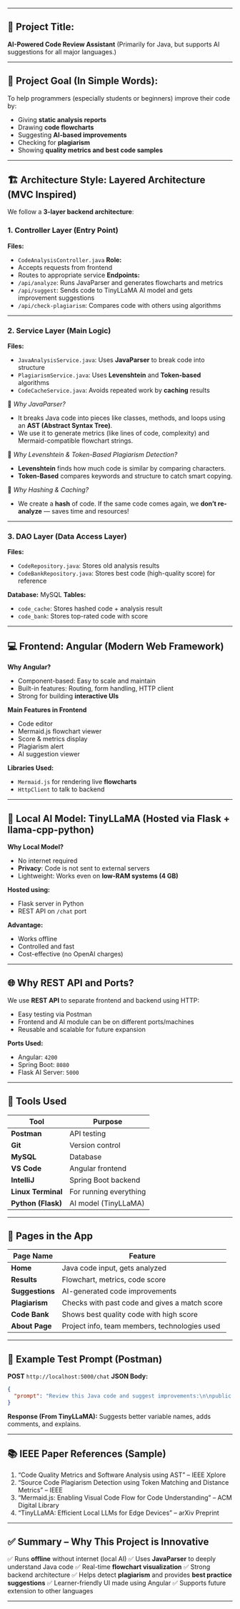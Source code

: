 
---

## 🧠 **Project Title:**

**AI-Powered Code Review Assistant**
(Primarily for Java, but supports AI suggestions for all major languages.)

---

## 📌 **Project Goal (In Simple Words):**

To help programmers (especially students or beginners) improve their code by:

* Giving **static analysis reports**
* Drawing **code flowcharts**
* Suggesting **AI-based improvements**
* Checking for **plagiarism**
* Showing **quality metrics and best code samples**

---

## 🏗️ Architecture Style: **Layered Architecture (MVC Inspired)**

We follow a **3-layer backend architecture**:

### 1. **Controller Layer (Entry Point)**

**Files:**

* `CodeAnalysisController.java`
  **Role:**
* Accepts requests from frontend
* Routes to appropriate service
  **Endpoints:**
* `/api/analyze`: Runs JavaParser and generates flowcharts and metrics
* `/api/suggest`: Sends code to TinyLLaMA AI model and gets improvement suggestions
* `/api/check-plagiarism`: Compares code with others using algorithms

---

### 2. **Service Layer (Main Logic)**

**Files:**

* `JavaAnalysisService.java`: Uses **JavaParser** to break code into structure
* `PlagiarismService.java`: Uses **Levenshtein** and **Token-based** algorithms
* `CodeCacheService.java`: Avoids repeated work by **caching** results

📌 *Why JavaParser?*

* It breaks Java code into pieces like classes, methods, and loops using an **AST (Abstract Syntax Tree)**.
* We use it to generate metrics (like lines of code, complexity) and Mermaid-compatible flowchart strings.

📌 *Why Levenshtein & Token-Based Plagiarism Detection?*

* **Levenshtein** finds how much code is similar by comparing characters.
* **Token-Based** compares keywords and structure to catch smart copying.

📌 *Why Hashing & Caching?*

* We create a **hash** of code. If the same code comes again, we **don’t re-analyze** — saves time and resources!

---

### 3. **DAO Layer (Data Access Layer)**

**Files:**

* `CodeRepository.java`: Stores old analysis results
* `CodeBankRepository.java`: Stores best code (high-quality score) for reference

**Database:** MySQL
**Tables:**

* `code_cache`: Stores hashed code + analysis result
* `code_bank`: Stores top-rated code with score

---

## 💻 Frontend: **Angular (Modern Web Framework)**

**Why Angular?**

* Component-based: Easy to scale and maintain
* Built-in features: Routing, form handling, HTTP client
* Strong for building **interactive UIs**

**Main Features in Frontend**

* Code editor
* Mermaid.js flowchart viewer
* Score & metrics display
* Plagiarism alert
* AI suggestion viewer

**Libraries Used:**

* `Mermaid.js` for rendering live **flowcharts**
* `HttpClient` to talk to backend

---

## 🤖 Local AI Model: **TinyLLaMA (Hosted via Flask + llama-cpp-python)**

**Why Local Model?**

* No internet required
* **Privacy**: Code is not sent to external servers
* Lightweight: Works even on **low-RAM systems (4 GB)**

**Hosted using:**

* Flask server in Python
* REST API on `/chat` port

**Advantage:**

* Works offline
* Controlled and fast
* Cost-effective (no OpenAI charges)

---

## 🌐 Why REST API and Ports?

We use **REST API** to separate frontend and backend using HTTP:

* Easy testing via Postman
* Frontend and AI module can be on different ports/machines
* Reusable and scalable for future expansion

**Ports Used:**

* Angular: `4200`
* Spring Boot: `8080`
* Flask AI Server: `5000`

---

## 🧰 Tools Used

| Tool               | Purpose                |
| ------------------ | ---------------------- |
| **Postman**        | API testing            |
| **Git**            | Version control        |
| **MySQL**          | Database               |
| **VS Code**        | Angular frontend       |
| **IntelliJ**       | Spring Boot backend    |
| **Linux Terminal** | For running everything |
| **Python (Flask)** | AI model (TinyLLaMA)   |

---

## 📄 Pages in the App

| Page Name       | Feature                                       |
| --------------- | --------------------------------------------- |
| **Home**        | Java code input, gets analyzed                |
| **Results**     | Flowchart, metrics, code score                |
| **Suggestions** | AI-generated code improvements                |
| **Plagiarism**  | Checks with past code and gives a match score |
| **Code Bank**   | Shows best quality code with high score       |
| **About Page**  | Project info, team members, technologies used |

---

## 🧪 Example Test Prompt (Postman)

**POST** `http://localhost:5000/chat`
**JSON Body:**

```json
{
  "prompt": "Review this Java code and suggest improvements:\n\npublic class Sum {\n  public static void main(String[] args) {\n    int a = 10;\n    int b = 20;\n    int c = a + b;\n    System.out.println(c);\n  }\n}"
}
```

**Response (From TinyLLaMA):** Suggests better variable names, adds comments, and explains.

---

## 📚 IEEE Paper References (Sample)

1. “Code Quality Metrics and Software Analysis using AST” – IEEE Xplore
2. “Source Code Plagiarism Detection using Token Matching and Distance Metrics” – IEEE
3. “Mermaid.js: Enabling Visual Code Flow for Code Understanding” – ACM Digital Library
4. “TinyLLaMA: Efficient Local LLMs for Edge Devices” – arXiv Preprint

---

## ✅ Summary – Why This Project is Innovative

✅ Runs **offline** without internet (local AI)
✅ Uses **JavaParser** to deeply understand Java code
✅ Real-time **flowchart visualization**
✅ Strong backend architecture
✅ Helps detect **plagiarism** and provides **best practice suggestions**
✅ Learner-friendly UI made using Angular
✅ Supports future extension to other languages

---

